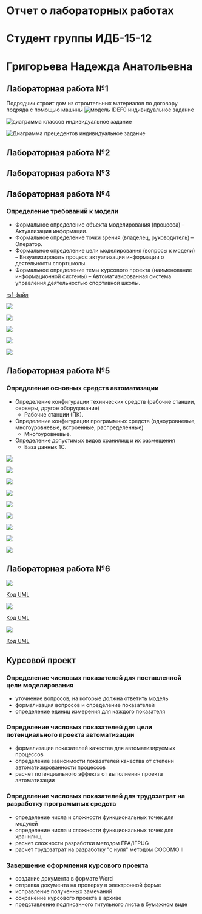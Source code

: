 # Отчет о лабораторных работах
# Студент группы ИДБ-15-12 
# Григорьева Надежда Анатольевна
## Лабораторная работа №1
Подрядчик строит дом из строительных материалов по договору подряда с помощью машины
![модель IDEF0 индивидуальное задание](https://github.com/GrigorevaNadezhda/GrigorevaNadezhda.github.io/blob/master/model%20%D0%B8%D0%BD%D0%B4%D0%B8%D0%B2%D0%B8%D0%B4%D1%83%D0%B0%D0%BB%D0%BA%D0%B0.png)

![диаграмма классов индивидуальное задание](http://www.plantuml.com/plantuml/png/JOn1IWCn58RNpIaUNIbuY5hNWZlNOIROqCn4NcPm8ONHbT226o_W3OAsC60Rh_2_6_cacrc4yBxlur-apdBNDy6ajMyVBTk6gc1JecSpMzfg_S2nR-kR62BJ_SftpiokcUFJcIo39Xf6hXrFqSQSL-Rub5SPK33glvkJJNIdstIBB6yOSK8s-431aUHbcjB5zCO1FxB3IROu48x8_qZbYAnYUqNOe-1RtnUA38HV5Enba7SL-T9ipChNZYhFLN1cuTgwRy8V)

![Диаграмма прецедентов индивидуальное задание](http://www.plantuml.com/plantuml/png/fO-nJiCm48Rd-YbEcM2er0T0g2bp96_CLc9QgqwCpeuOA5BRXGM9XO4DyGOC89KMoYkStuYBdABk3BPE_tt-xZpsGM5eQolyt3JN2bKDgWmEuLOC9ggSJz6rJNNXB4UNCnEq6EI8xYOb4yi8WmuhZSVHtP6lzRfKNl_RQFLLWE00pNGMe3Aeos1S8zA-SWJAGqRFSKK_jASTVTCchkc3Tl4Xww6YXrve7rTn7PSCVjAMtWw0JFtNZg3tk8oFVD_JXhP_YaGySVyh4uU_vVsxvEm6TqCb38TmafyAFbrP23c2imLNKXGSBCvv8p7MJTNMzXS0)
## Лабораторная работа №2

## Лабораторная работа №3

## Лабораторная работа №4
### Определение требований к модели
* Формальное определение объекта моделирования (процесса) – Актуализация информации.
* Формальное определение точки зрения (владелец, руководитель) – Оператор.
* Формальное определение цели моделирования (вопросы к модели) – Визуализировать процесс актуализации информации о деятельности спортшколы.
* Формальное определение темы курсового проекта (наименование информационной системы) – Автоматизированная система управления деятельностью спортивной школы.

[rsf-файл](https://github.com/GrigorevaNadezhda/GrigorevaNadezhda.github.io/blob/master/НАДЯ.rsf)

![](https://github.com/GrigorevaNadezhda/GrigorevaNadezhda.github.io/blob/master/01_A0.png)

![](https://github.com/GrigorevaNadezhda/GrigorevaNadezhda.github.io/blob/master/02_A0.png)

![](https://github.com/GrigorevaNadezhda/GrigorevaNadezhda.github.io/blob/master/03_A1.png)

![](https://github.com/GrigorevaNadezhda/GrigorevaNadezhda.github.io/blob/master/08_A2.png)

![](https://github.com/GrigorevaNadezhda/GrigorevaNadezhda.github.io/blob/master/11_A3.png)

## Лабораторная работа №5
### Определение основных средств автоматизации
* Определение конфигурации технических средств (рабочие станции, серверы, другое оборудование)
  * Рабочие станции (ПК).
* Определение конфигурации программных средств (одноуровневые, многоуровневые, встроенные, распределенные)
  * Многоуровневые.
* Определение допустимых видов хранилищ и их размещения
  * База данных 1С.

![](https://github.com/GrigorevaNadezhda/GrigorevaNadezhda.github.io/blob/master/04_A11.png)

![](https://github.com/GrigorevaNadezhda/GrigorevaNadezhda.github.io/blob/master/05_A12.png)

![](https://github.com/GrigorevaNadezhda/GrigorevaNadezhda.github.io/blob/master/06_A13.png)

![](https://github.com/GrigorevaNadezhda/GrigorevaNadezhda.github.io/blob/master/07_A14.png)


![](https://github.com/GrigorevaNadezhda/GrigorevaNadezhda.github.io/blob/master/09_A21.png)

![](https://github.com/GrigorevaNadezhda/GrigorevaNadezhda.github.io/blob/master/10_A22.png)


![](https://github.com/GrigorevaNadezhda/GrigorevaNadezhda.github.io/blob/master/12_A31.png)

![](https://github.com/GrigorevaNadezhda/GrigorevaNadezhda.github.io/blob/master/13_A32.png)


![](https://github.com/GrigorevaNadezhda/GrigorevaNadezhda.github.io/blob/master/14_A4.png)

## Лабораторная работа №6
![](https://github.com/GrigorevaNadezhda/GrigorevaNadezhda.github.io/blob/master/Потоки.png)

[Код UML](https://github.com/GrigorevaNadezhda/GrigorevaNadezhda.github.io/blob/master/Потоки.txt)


![](https://github.com/GrigorevaNadezhda/GrigorevaNadezhda.github.io/blob/master/Роли.png)

[Код UML](https://github.com/GrigorevaNadezhda/GrigorevaNadezhda.github.io/blob/master/Роли.txt)


![](https://github.com/GrigorevaNadezhda/GrigorevaNadezhda.github.io/blob/master/Модули.png)

[Код UML](https://github.com/GrigorevaNadezhda/GrigorevaNadezhda.github.io/blob/master/Модули.txt)

## Курсовой проект
### Определение числовых показателей для поставленной цели моделирования
* уточнение вопросов, на которые должна ответить модель
* формализация вопросов и определение показателей
* определение единиц измерения для каждого показателя

### Определение числовых показателей для цели потенциального проекта автоматизации
* формализации показателей качества для автоматизируемых процессов
* определение зависимости показателей качества от степени автоматизированности процессов
* расчет потенциального эффекта от выполнения проекта автоматизации

### Определение числовых показателей для трудозатрат на разработку программных средств
* определение числа и сложности функциональных точек для модулей
* определение числа и сложности функциональных точек для хранилищ
* расчет сложности разработки методом FPA/IFPUG
* расчет трудозатрат на разработку "с нуля" методом COCOMO II

### Завершение оформления курсового проекта
* создание документа в формате Word
* отправка документа на проверку в электронной форме
* исправление полученных замечаний
* сохранение курсового проекта в архиве
* представление подписанного титульного листа в бумажном виде
